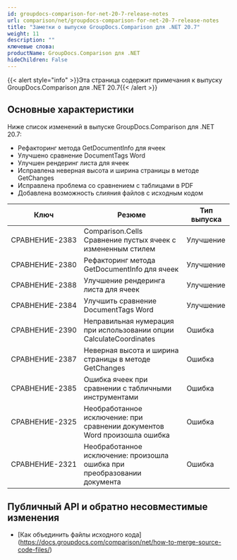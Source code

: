 ```yaml
---
id: groupdocs-comparison-for-net-20-7-release-notes
url: comparison/net/groupdocs-comparison-for-net-20-7-release-notes
title: "Заметки о выпуске GroupDocs.Comparison для .NET 20.7"
weight: 11
description: ""
ключевые слова:
productName: GroupDocs.Comparison для .NET
hideChildren: False
---
```

{{< alert style="info" >}}Эта страница содержит примечания к выпуску GroupDocs.Comparison для .NET 20.7{{< /alert >}}

## Основные характеристики

Ниже список изменений в выпуске GroupDocs.Comparison для .NET 20.7:
* Рефакторинг метода GetDocumentInfo для ячеек
* Улучшено сравнение DocumentTags Word
* Улучшен рендеринг листа для ячеек
* Исправлена неверная высота и ширина страницы в методе GetChanges
* Исправлена проблема со сравнением с таблицами в PDF
* Добавлена возможность слияния файлов с исходным кодом
    


| Ключ | Резюме | Тип выпуска |
| --- | --- | --- |
| СРАВНЕНИЕ-2383 | Comparison.Cells Сравнение пустых ячеек с измененным стилем | Улучшение |
| СРАВНЕНИЕ-2380 | Рефакторинг метода GetDocumentInfo для ячеек | Улучшение |
| СРАВНЕНИЕ-2388 | Улучшение рендеринга листа для ячеек | Улучшение |
| СРАВНЕНИЕ-2384 | Улучшить сравнение DocumentTags Word | Улучшение |
| СРАВНЕНИЕ-2390 | Неправильная нумерация при использовании опции CalculateCoordinates | Ошибка |
| СРАВНЕНИЕ-2387 | Неверная высота и ширина страницы в методе GetChanges | Ошибка |
| СРАВНЕНИЕ-2385 | Ошибка ячеек при сравнении с табличными инструментами | Ошибка |
| СРАВНЕНИЕ-2325 | Необработанное исключение: при сравнении документов Word произошла ошибка | Ошибка |
| СРАВНЕНИЕ-2321 | Необработанное исключение: произошла ошибка при преобразовании документа | Ошибка |

## Публичный API и обратно несовместимые изменения

* [Как объединить файлы исходного кода] (https://docs.groupdocs.com/comparison/net/how-to-merge-source-code-files/)


